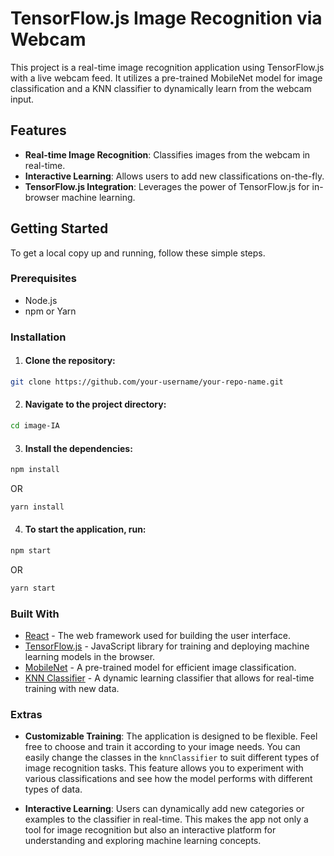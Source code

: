 # TensorFlow.js Image Recognition via Webcam

This project is a real-time image recognition application using TensorFlow.js with a live webcam feed. It utilizes a pre-trained MobileNet model for image classification and a KNN classifier to dynamically learn from the webcam input.

## Features

- **Real-time Image Recognition**: Classifies images from the webcam in real-time.
- **Interactive Learning**: Allows users to add new classifications on-the-fly.
- **TensorFlow.js Integration**: Leverages the power of TensorFlow.js for in-browser machine learning.

## Getting Started

To get a local copy up and running, follow these simple steps.

### Prerequisites

- Node.js
- npm or Yarn

### Installation

1. #### Clone the repository:
```bash
git clone https://github.com/your-username/your-repo-name.git
```
2. #### Navigate to the project directory:
```bash
cd image-IA
```

3. #### Install the dependencies:
```bash
npm install
```
OR

```bash
yarn install
```

4. #### To start the application, run:
```bash
npm start
```
OR

```bash
yarn start
```

### Built With

- [React](https://reactjs.org/) - The web framework used for building the user interface.
- [TensorFlow.js](https://www.tensorflow.org/js) - JavaScript library for training and deploying machine learning models in the browser.
- [MobileNet](https://github.com/tensorflow/tfjs-models/tree/master/mobilenet) - A pre-trained model for efficient image classification.
- [KNN Classifier](https://github.com/tensorflow/tfjs-models/tree/master/knn-classifier) - A dynamic learning classifier that allows for real-time training with new data.


### Extras

- **Customizable Training**: The application is designed to be flexible. Feel free to choose and train it according to your image needs. You can easily change the classes in the `knnClassifier` to suit different types of image recognition tasks. This feature allows you to experiment with various classifications and see how the model performs with different types of data.

- **Interactive Learning**: Users can dynamically add new categories or examples to the classifier in real-time. This makes the app not only a tool for image recognition but also an interactive platform for understanding and exploring machine learning concepts.
